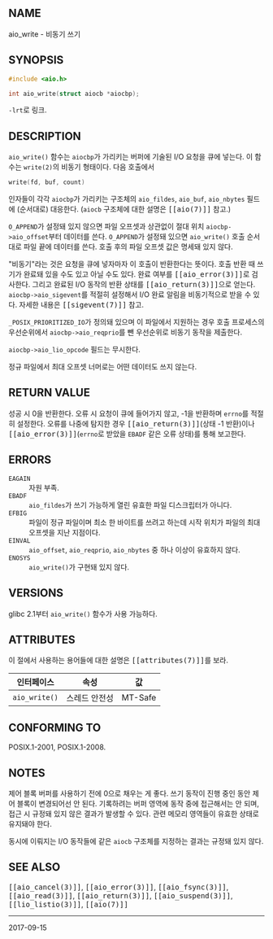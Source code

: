 ## NAME

aio_write - 비동기 쓰기

## SYNOPSIS

```c
#include <aio.h>

int aio_write(struct aiocb *aiocbp);
```

`-lrt`로 링크.

## DESCRIPTION

`aio_write()` 함수는 `aiocbp`가 가리키는 버퍼에 기술된 I/O 요청을 큐에 넣는다. 이 함수는 `write(2)`의 비동기 형태이다. 다음 호출에서

```c
write(fd, buf, count)
```

인자들이 각각 `aiocbp`가 가리키는 구조체의 `aio_fildes`, `aio_buf`, `aio_nbytes` 필드에 (순서대로) 대응한다. (`aiocb` 구조체에 대한 설명은 <tt>[[aio(7)]]</tt> 참고.)

`O_APPEND`가 설정돼 있지 않으면 파일 오프셋과 상관없이 절대 위치 `aiocbp->aio_offset`부터 데이터를 쓴다. `O_APPEND`가 설정돼 있으면 `aio_write()` 호출 순서대로 파일 끝에 데이터를 쓴다. 호출 후의 파일 오프셋 값은 명세돼 있지 않다.

"비동기"라는 것은 요청을 큐에 넣자마자 이 호출이 반환한다는 뜻이다. 호출 반환 때 쓰기가 완료돼 있을 수도 있고 아닐 수도 있다. 완료 여부를 <tt>[[aio_error(3)]]</tt>로 검사한다. 그리고 완료된 I/O 동작의 반환 상태를 <tt>[[aio_return(3)]]</tt>으로 얻는다. `aiocbp->aio_sigevent`를 적절히 설정해서 I/O 완료 알림을 비동기적으로 받을 수 있다. 자세한 내용은 <tt>[[sigevent(7)]]</tt> 참고.

`_POSIX_PRIORITIZED_IO`가 정의돼 있으며 이 파일에서 지원하는 경우 호출 프로세스의 우선순위에서 `aiocbp->aio_reqprio`를 뺀 우선순위로 비동기 동작을 제출한다.

`aiocbp->aio_lio_opcode` 필드는 무시한다.

정규 파일에서 최대 오프셋 너머로는 어떤 데이터도 쓰지 않는다.

## RETURN VALUE

성공 시 0을 반환한다. 오류 시 요청이 큐에 들어가지 않고, -1을 반환하며 `errno`를 적절히 설정한다. 오류를 나중에 탐지한 경우 <tt>[[aio_return(3)]]</tt>(상태 -1 반환)이나 <tt>[[aio_error(3)]]</tt>(`errno`로 받았을 `EBADF` 같은 오류 상태)를 통해 보고한다.

## ERRORS

<dl>
<dt><code>EAGAIN</code></dt>
<dd>자원 부족.</dd>
<dt><code>EBADF</code></dt>
<dd><code>aio_fildes</code>가 쓰기 가능하게 열린 유효한 파일 디스크립터가 아니다.</dd>
<dt><code>EFBIG</code></dt>
<dd>파일이 정규 파일이며 최소 한 바이트를 쓰려고 하는데 시작 위치가 파일의 최대 오프셋을 지난 지점이다.</dd>
<dt><code>EINVAL</code></dt>
<dd><code>aio_offset</code>, <code>aio_reqprio</code>, <code>aio_nbytes</code> 중 하나 이상이 유효하지 않다.</dd>
<dt><code>ENOSYS</code></dt>
<dd><code>aio_write()</code>가 구현돼 있지 않다.</dd>
</dl>

## VERSIONS

glibc 2.1부터 `aio_write()` 함수가 사용 가능하다.

## ATTRIBUTES

이 절에서 사용하는 용어들에 대한 설명은 <tt>[[attributes(7)]]</tt>를 보라.

| 인터페이스 | 속성 | 값 |
| --- | --- | --- |
| `aio_write()` | 스레드 안전성 | MT-Safe |

## CONFORMING TO

POSIX.1-2001, POSIX.1-2008.

## NOTES

제어 블록 버퍼를 사용하기 전에 0으로 채우는 게 좋다. 쓰기 동작이 진행 중인 동안 제어 블록이 변경되어선 안 된다. 기록하려는 버퍼 영역에 동작 중에 접근해서는 안 되며, 접근 시 규정돼 있지 않은 결과가 발생할 수 있다. 관련 메모리 영역들이 유효한 상태로 유지돼야 한다.

동시에 이뤄지는 I/O 동작들에 같은 `aiocb` 구조체를 지정하는 결과는 규정돼 있지 않다.

## SEE ALSO

<tt>[[aio_cancel(3)]]</tt>, <tt>[[aio_error(3)]]</tt>, <tt>[[aio_fsync(3)]]</tt>, <tt>[[aio_read(3)]]</tt>, <tt>[[aio_return(3)]]</tt>, <tt>[[aio_suspend(3)]]</tt>, <tt>[[lio_listio(3)]]</tt>, <tt>[[aio(7)]]</tt>

----

2017-09-15
